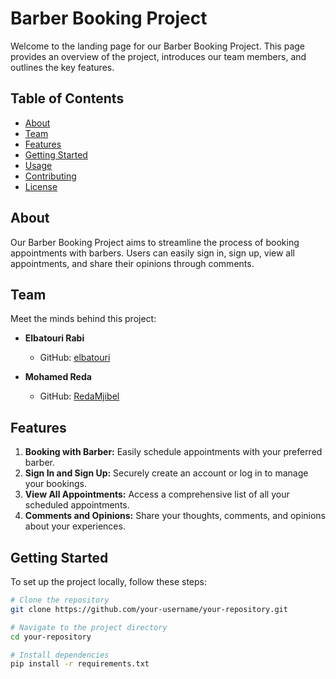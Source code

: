 # Barber Booking Project

Welcome to the landing page for our Barber Booking Project. This page provides an overview of the project, introduces our team members, and outlines the key features.

## Table of Contents

- [About](#about)
- [Team](#team)
- [Features](#features)
- [Getting Started](#getting-started)
- [Usage](#usage)
- [Contributing](#contributing)
- [License](#license)

## About

Our Barber Booking Project aims to streamline the process of booking appointments with barbers. Users can easily sign in, sign up, view all appointments, and share their opinions through comments.

## Team

Meet the minds behind this project:

- **Elbatouri Rabi**
  - GitHub: [elbatouri](https://github.com/elbatouri)

- **Mohamed Reda**
  - GitHub: [RedaMjibel](https://github.com/RedaMjibel)

## Features

1. **Booking with Barber:** Easily schedule appointments with your preferred barber.
2. **Sign In and Sign Up:** Securely create an account or log in to manage your bookings.
3. **View All Appointments:** Access a comprehensive list of all your scheduled appointments.
4. **Comments and Opinions:** Share your thoughts, comments, and opinions about your experiences.

## Getting Started

To set up the project locally, follow these steps:

```bash
# Clone the repository
git clone https://github.com/your-username/your-repository.git

# Navigate to the project directory
cd your-repository

# Install dependencies
pip install -r requirements.txt